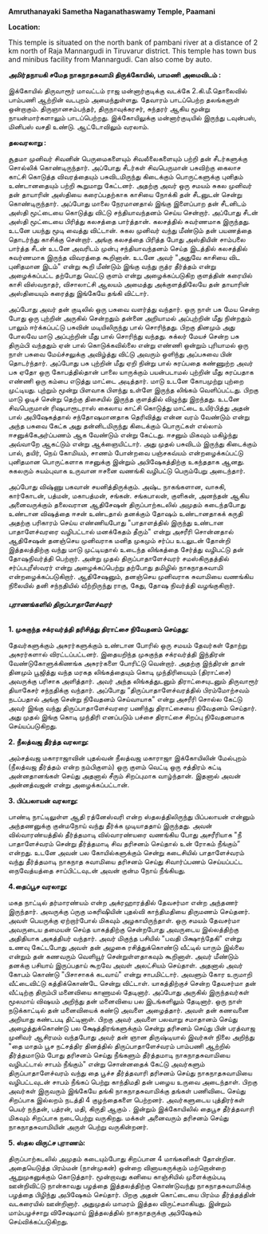 <strong>Amruthanayaki Sametha Naganathaswamy Temple, Paamani</strong>

<strong>Location:</strong>

This temple is situated on the north bank of pambani river at a distance of 2 km north of Raja Mannargudi in Tiruvarur district. This temple has town bus and minibus facility from Mannargudi. Can also come by auto.

<strong>அமிர்தநாயகி சமேத நாகநாதசுவாமி திருக்கோயில், பாமணி</strong>
<b>அமைவிடம் :</b>

இக்கோயில் திருவாரூர் மாவட்டம் ராஜ மன்னார்குடிக்கு வடக்கே 2.கி.மீ.தொலைவில் பாம்பணி ஆற்றின் வடபுறம் அமைந்துள்ளது. தேவாரம் பாடப்பெற்ற தலங்களுள் ஒன்றாகும். திருஞானசம்பந்தர், திருநாவுக்கரசர், சுந்தரர் ஆகிய மூன்று நாயன்மார்களாலும் பாடப்பெற்றது. இக்கோயிலுக்கு மன்னார்குடியில் இருந்து டவுன்பஸ், மினிபஸ் வசதி உண்டு. ஆட்டோவிலும் வரலாம்.

<strong>தலவரலாறு :</strong>

சூதமா முனிவர் சிவனின் பெருமைகளையும் சிவலீலைகளையும் பற்றி தன் சீடர்களுக்கு சொல்லிக் கொண்டிருந்தார். அப்போது சீடர்கள் சிவபெருமான் பசுவிற்கு கைலாச காட்சி கொடுத்த விவரத்தையும் பசுவிடமிருந்து கிடைக்கும் பொருட்களுக்கு புனிதம் உண்டானதையும் பற்றி கூறுமாறு கேட்டனர். அதற்கு அவர் ஒரு சமயம் சுகல முனிவர் தன் தாயாரின் அஸ்தியை கரைப்பதற்காக காசியை நோக்கி தன் சீடனுடன் சென்று கொண்டிருந்தார். அப்போது மாலை நேரமானதால் இங்கு இளைப்பாற தன் சீடனிடம் அஸ்தி மூட்டையை கொடுத்து விட்டு சந்தியாவந்தனம் செய்ய சென்றார். அப்போது சீடன் அஸ்தி மூட்டையை பிரித்து கலசத்தை பார்த்தான். கலசத்தில் சுவர்ணமாக இருந்தது. உடனே பயந்து மூடி வைத்து விட்டான். சுகல முனிவர் வந்து மீண்டும் தன் பயணத்தை தொடர்ந்து காசிக்கு சென்றார். அங்கு கலசத்தை பிரித்த போது அஸ்தியின் சாம்பலை பார்த்த சீடன் உடனே அவரிடம் முன்பு சந்தியாவந்தனம் செய்த இடத்தில் கலசத்தில் சுவர்ணமாக இருந்த விவரத்தை கூறினான். உடனே அவர் "அதுவே காசியை விட புனிதமான இடம்" என்று கூறி மீண்டும் இங்கு வந்து ருத்ர தீர்த்தம் என்று அழைக்கப்பட்ட தற்போது வெட்டு குளம் என்று அழைக்கப்படுகிற குளத்தின் கரையில் காசி விஸ்வநாதர், விசாலாட்சி ஆலயம் அமைத்து அக்குளத்திலேயே தன் தாயாரின் அஸ்தியையும் கரைத்து இங்கேயே தங்கி விட்டார்.

அப்போது அவர் தன் குடிலில் ஒரு பசுவை வளர்த்து வந்தார். ஒரு நாள் பசு மேய சென்ற போது ஒரு புற்றின் அருகில் சென்றதும் தன்னை அறியாமல் அப்புற்றின் மீது நின்றதும் பாலும் ஈர்க்கப்பட்டு பசுவின் மடியிலிருந்து பால் சொரிந்தது. பிறகு தினமும் அது போலவே மாடு அப்புற்றின் மீது பால் சொரிந்து வந்தது. சுக்லர் மேயச் சென்ற பசு திரும்பி வந்ததும் ஏன் பால் கொடுக்கவில்லை என்று எண்ணி ஒன்றும் புரியாமல் ஒரு நாள் பசுவை மேய்ச்சலுக்கு அவிழ்த்து விட்டு அவரும் ஒளிந்து அப்பசுவை பின் தொடர்ந்தார். அப்போது பசு புற்றின் மீது ஏறி நின்று பால் சுரப்பதை கண்ணுற்ற அவர் பசு ஏதோ ஒரு கோபத்தில்தான் பாலை யாருக்கும் பயன்படாமல் புற்றின் மீது சுரப்பதாக எண்ணி ஒரு கம்பை எடுத்து மாட்டை அடித்தார். மாடு உடனே கோபமுற்று புற்றை முட்டியது. புற்றும் மூன்று பிளவாக பிளந்து உள்ளே இருந்த லிங்கம் வெளிப்பட்டது. பிறகு மாடு ஓடிச் சென்று தெற்கு திசையில் இருந்த குளத்தில் விழுந்து இறந்தது. உடனே சிவபெருமான் ரிஷபாரூடராஸ் கைலாய காட்சி கொடுத்து மாட்டை உயிர்பித்து அதன் பால் அபிஷேகத்தால் சந்தோஷமானதாக தெரிவித்து என்ன வரம் வேண்டும் என்று அந்த பசுவை கேட்க அது தன்னிடமிருந்து கிடைக்கும் பொருட்கள் எல்லாம் ஈசனுக்கேஅர்ப்பணம் ஆக வேண்டும் என்று கேட்டது. ஈசனும் மிகவும் மகிழ்ந்து அவ்வாறே ஆகட்டும் என்று ஆக்ஞையிட்டார். அது முதல் பசுவிடம் இருந்து கிடைக்கும் பால், தயிர், நெய் கோமியம், சாணம் போன்றவை பஞ்சகவ்யம் என்றழைக்கப்பட்டு புனிதமான பொருட்களாக ஈசனுக்கு இன்றும் அபிஷேகத்திற்கு உகந்ததாக ஆனது. சுகலரும் சுயம்புவாக உருவான ஈசனை வணங்கி வழிபட்டு பெரும்பேறு அடைந்தார்.

அப்போது விஷ்ணு பகவான் சயனித்திருக்கும். அஷ்ட நாகங்களான, வாசுகி, கார்கோடன், பத்மன், மகாபத்மன், சங்கன். சங்கபாலன், குளிகன், அனந்தன் ஆகிய அனைவருக்கும் தலைவரான ஆதிசேஷன் திருப்பாற்கடலில் அமுதம் கடைந்தபோது உண்டான விஷத்தை ஈசன் உண்டதால் தனக்கும் தோஷம் உண்டானதாகக் கருதி அதற்கு பரிகாரம் செய்ய எண்ணியபோது "பாதாளத்தில் இருந்து உண்டான பாதாளேச்வரரை வழிபட்டால் மனக்கேதம் தீரும்" என்று அசரீரி சொன்னதால் ஆதிசேஷன் தனஞ்செய முனிவராக மனித முகமும் சர்ப்ப உடலுடன் தோன்றி இத்தலத்திற்கு வந்து மாடு முட்டியதால் உடைந்த லிங்கத்தை சேர்த்து வழிபட்டு தன் தோஷநிவர்த்தி பெற்றார். அன்று முதல் திருப்பாதாளேச்வரர் சமஸ்கிருதத்தில் சர்ப்பபுரீஸ்வரர் என்று அழைக்கப்பெற்று தற்போது தமிழில் நாகநாதசுவாமி என்றழைக்கப்படுகிறார். ஆதிசேஷனும், தனஞ்செய முனிவராக சுவாமியை வணங்கிய நிலையில் தனி சந்நதியில் வீற்றிருந்து ராகு, கேது, தோஷ நிவர்த்தி வழங்குகிறார்.


<h6><strong>புராணங்களில் திருப்பாதாளேச்வரர்</strong></h6>

<strong>1. முசுகுந்த சக்ரவர்த்தி தரிசித்து திராட்சை நிவேதனம் செய்தது:</strong>

தேவர்களுக்கும் அசுரர்களுக்கும் உண்டான போரில் ஒரு சமயம் தேவர்கள் தோற்று அசுரர்களால் விரட்டப்பட்டனர். இதையறிந்த முசுகுந்த சக்ரவர்த்தி இந்திரன் வேண்டுகோளுக்கிணங்க அசுரர்களை போரிட்டு வென்றார். அதற்கு இந்திரன் தான் தினமும் பூஜித்து வந்த மரகத லிங்கத்தையும் கொடி முந்திரியையும் (திராட்சை) அவருக்கு பரிசாக அளித்தார். அவர் அந்த லிங்கத்துடனும் திராட்சையுடனும் திருவாரூர் தியாகேசர் சந்நதிக்கு வந்தார். அப்போது “திருப்பாதாளேச்வரத்தில் பிரம்மோற்சவம் நடப்பதால் அங்கு சென்று நிவேதனம் செய்வாயாக" என்று அசரீரி சொல்ல கேட்டு அவர் இங்கு வந்து திருப்பாதாளேச்வரரை பணிந்து திராட்சையை நிவேதனம் செய்தார். அது முதல் இங்கு கொடி முந்திரி எனப்படும் பச்சை திராட்சை சிறப்பு நிவேதனமாக செய்யப்படுகிறது.

<strong>2. நீலத்வஜ தீர்த்த வரலாறு:</strong>

அம்சத்வஜ மகாராஜாவின் புதல்வன் நீலத்வஜ மகாராஜா இக்கோயிலின் மேல்புறம் (நீலத்வஜ தீர்த்தம் என்ற நம்பிகுளம்) ஒரு குளம் வெட்டி ஒரு சத்திரம் கட்டி அன்னதானங்கள் செய்து அதனால் சீரும் சிறப்புமாக வாழ்ந்தான். இதனால் அவன் அன்னத்வஜன் என்று அழைக்கப்பட்டான்.

<strong>3. பிப்பலாயன் வரலாறு:</strong>

பாண்டி நாட்டிலுள்ள ஆதி ரத்னேஸ்வரி என்ற ஸ்தலத்திலிருந்து பிப்பலாயன் என்னும் அந்தணனுக்கு குன்மநோய் வந்து தீர்க்க முடியாததாய் இருந்தது. அவன் வில்வாரண்யத்தில் தீர்த்தமாடி வில்வாரண்யரை வணங்கிய போது அசரீரியாக "நீ பாதாளேச்வரம் சென்று தீர்த்தமாடி சிவ தரிசனம் செய்தால் உன் ரோகம் நீங்கும்” என்றது. உடனே அவன் பல கோயில்களுக்கும் சென்று கடைசியில் பாதாளேச்வரம் வந்து தீர்த்தமாடி நாகநாத சுவாமியை தரிசனம் செய்து சிவார்ப்பணம் செய்யப்பட்ட நைவேத்யத்தை சாப்பிட்டவுடன் அவன் குன்ம நோய் நீங்கியது.

<strong>4.தைப்பூச வரலாறு:</strong>

மகத நாட்டில் தர்மாரண்யம் என்ற அக்ரஹாரத்தில் தேவசர்மா என்ற அந்தணர் இருந்தார். அவருக்கு ப்ருகு மகரிஷியின் புதல்வி காந்திமதியை திருமணம் செய்தனர். அவள் பெயருக்கு ஏற்றார்போல் மிகவும் அழகாயிருந்தாள். ஒரு சமயம் தேவசர்மா அவருடைய தமையன் செய்த யாகத்திற்கு சென்றபோது அவருடைய இல்லத்திற்கு அதிதியாக அகத்தியர் வந்தார். அவர் மிகுந்த பசியில் "பவதி பிக்ஷாந்தேகி" என்று உணவு கேட்டபோது அவள் தன் அழகை ரசித்துக்கொண்டு வீட்டில் யாரும் இல்லை என்றும் தன் கணவரும் வெளியூர் சென்றுள்ளதாகவும் கூறினாள். அவர் மீண்டும் தனக்கு பசியாய் இருப்பதாய் கூறவே அவள் அலட்சியம் செய்தாள். அதனால் அவர் கோபம் கொண்டு "பிசாசாகக் கடவாய்" என்று சாபமிட்டார். அவளும் கோர உருமாறி வீட்டைவிட்டு கத்திக்கொண்டே சென்று விட்டாள். யாகத்திற்குச் சென்ற தேவசர்மா தன் வீட்டிற்கு திரும்பி மனைவியை காணாமல் தேடினார். அப்போது அருகில் இருந்தவர்கள் மூலமாய் விஷயம் அறிந்து தன் மனைவியை பல இடங்களிலும் தேடினார். ஒரு நாள் நடுக்காட்டில் தன் மனைவியைக் கண்டு அவளை அழைத்தார். அவள் தன் கணவனை அறியாது கண்டபடி திட்டினாள். பிறகு அவர் அவளை பலவாறு சமாதானம் செய்து அழைத்துக்கொண்டு பல க்ஷேத்திரங்களுக்கும் சென்று தரிசனம் செய்து பின் பரத்வாஜ முனிவர் ஆசிரமம் வந்தபோது அவர் தன் ஞான திருஷ்டியால் இவர்கள் நிலை அறிந்து "தை மாதம் பூச நட்சத்திர தினத்தில் திருப்பாதாளேச்வரம் பாம்பணி ஆற்றில் தீர்த்தமாடும் போது தரிசனம் செய்து நீங்களும் தீர்த்தமாடி நாகநாதசுவாமியை வழிபட்டால் சாபம் நீங்கும்" என்று சொன்னதைக் கேட்டு அவர்களும் திருப்பாதாளேச்வரம் வந்து தை பூச்ச தீர்த்தவாரி தரிசனம் செய்து நாகநாதசுவாமியை வழிபட்டவுடன் சாபம் நீங்கப் பெற்று காந்திமதி தன் பழைய உருவை அடைந்தாள். பிறகு அவர்கள் இருவரும் இங்கேயே தங்கி நாகநாதசுவாமிக்கு தங்கள் பணிவிடை செய்து சிறப்பாக இல்லறம் நடத்தி 4 குழந்தைகளை பெற்றனர். அவர்களுடைய புத்திரர்கள் பெயர் நந்தன், பத்ரன், மதி, கிருதி ஆகும் . இன்றும் இக்கோயிலில் தைபூச தீர்த்தவாரி மிகவும் சிறப்பாக நடைபெற்று வருகிறது. மக்கள் அனைவரும் தரிசனம் செய்து நாகநாதசுவாமியின் அருள் பெற்று வருகின்றனர்.

<strong>5. ஸ்தல விருட்ச புராணம்:</strong>

திருப்பாற்கடலில் அமுதம் கடையும்போது சிறப்பான 4 மாங்கனிகள் தோன்றின. அதையெடுத்த பிரம்மன் (நான்முகன்) ஒன்றை வினாயகருக்கும் மற்றொன்றை ஆறுமுகனுக்கும் கொடுத்தார். மூன்றாவது கனியை காஞ்சியில் முளைக்கும்படி ஊன்றிவிட்டு நான்காவது பழத்தை இத்தலத்திற்கு கொண்டுவந்து நாகநாதசுவாமிக்கு பழத்தை பிழிந்து அபிஷேகம் செய்தார். பிறகு அதன் கொட்டையை பிரம்ம தீர்த்தத்தின் வடகரையில் ஊன்றினார். அதுமுதல் மாமரம் இத்தல விருட்சமாகியது. இன்றும் மாம்பழச்சாறு விசேஷமாய் இத்தலத்தில் நாகநாதருக்கு அபிஷேகம் செய்விக்கப்படுகிறது.